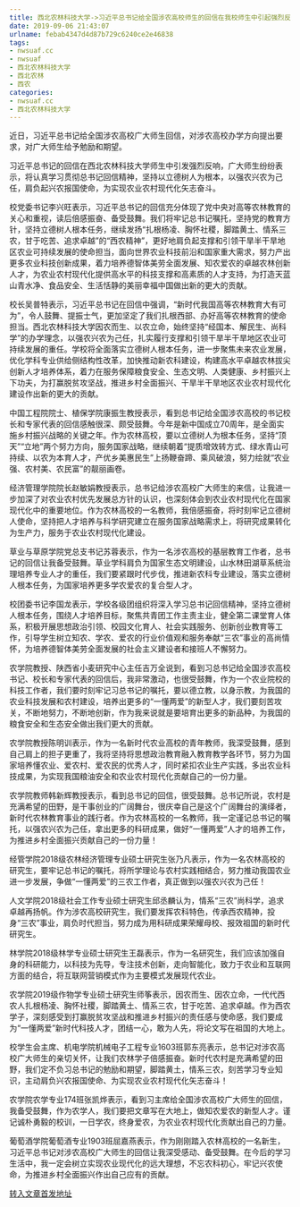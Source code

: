 ```yaml
---
title: 西北农林科技大学->习近平总书记给全国涉农高校师生的回信在我校师生中引起强烈反响 | nwsuaf.cc
date: 2019-09-06 21:43:07
urlname: febab4347d4d87b729c6240ce2e46838
tags: 
- nwsuaf.cc
- nwsuaf
- 西北农林科技大学
- 西北农林
- 西农
categories:
- nwsuaf.cc
- 西北农林科技大学
---
```



近日，习近平总书记给全国涉农高校广大师生回信，对涉农高校办学方向提出要求，对广大师生给予勉励和期望。

习近平总书记的回信在西北农林科技大学师生中引发强烈反响，广大师生纷纷表示，将认真学习贯彻总书记回信精神，坚持以立德树人为根本，以强农兴农为己任，肩负起兴农报国使命，为实现农业农村现代化矢志奋斗。

校党委书记李兴旺表示，习近平总书记的回信充分体现了党中央对高等农林教育的关心和重视，读后倍感振奋、备受鼓舞。我们将牢记总书记嘱托，坚持党的教育方针，坚持立德树人根本任务，继续发扬“扎根杨凌、胸怀社稷，脚踏黄土、情系三农，甘于吃苦、追求卓越”的“西农精神”，更好地肩负起支撑和引领干旱半干旱地区农业可持续发展的使命担当，面向世界农业科技前沿和国家重大需求，努力产出更多农业科技创新成果，着力培养德智体美劳全面发展、知农爱农的卓越农林创新人才，为农业农村现代化提供高水平的科技支撑和高素质的人才支持，为打造天蓝山青水净、食品安全、生活恬静的美丽幸福中国做出新的更大的贡献。

校长吴普特表示，习近平总书记在回信中强调，“新时代我国高等农林教育大有可为”，令人鼓舞、提振士气，更加坚定了我们扎根西部、办好高等农林教育的使命担当。西北农林科技大学因农而生、以农立命，始终坚持“经国本、解民生、尚科学”的办学理念，以强农兴农为己任，扎实履行支撑和引领干旱半干旱地区农业可持续发展的重任。学校将全面落实立德树人根本任务，进一步聚焦未来农业发展，优化学科专业供给侧结构性改革，加快推动新农科建设，构建高水平卓越农林拔尖创新人才培养体系，着力在服务保障粮食安全、生态文明、人类健康、乡村振兴上下功夫，为打赢脱贫攻坚战，推进乡村全面振兴、干旱半干旱地区农业农村现代化建设作出新的更大的贡献。

中国工程院院士、植保学院康振生教授表示，看到总书记给全国涉农高校的书记校长和专家代表的回信感触很深、颇受鼓舞。今年是新中国成立70周年，是全面实施乡村振兴战略的关键之年。作为农林高校，要以立德树人为根本任务，坚持“顶天”“立地”两个努力方向，服务国家战略，继续朝着“提质增效转方式、绿水青山可持续、以农为本育人才，产优乡美惠民生”上扬鞭奋蹄、乘风破浪，努力绘就“农业强、农村美、农民富”的靓丽画卷。

经济管理学院院长赵敏娟教授表示，总书记给涉农高校广大师生的来信，让我进一步加深了对农业农村优先发展总方针的认识，也深刻体会到农业农村现代化在国家现代化中的重要地位。作为农林高校的一名教师，我倍感振奋，将时刻牢记立德树人使命，坚持把人才培养与科学研究建立在服务国家战略需求上，将研究成果转化为生产力，服务于农业农村现代化建设。

草业与草原学院党总支书记苏蓉表示，作为一名涉农高校的基层教育工作者，总书记的回信让我备受鼓舞。草业学科肩负为国家生态文明建设，山水林田湖草系统治理培养专业人才的重任，我们要紧跟时代步伐，推进新农科专业建设，落实立德树人根本任务，为国家培养更多学农爱农的复合型人才。

校团委书记李国龙表示，学校各级团组织将深入学习总书记回信精神，坚持立德树人根本任务，围绕人才培养目标，聚焦共青团工作主责主业，健全第二课堂育人体系，积极开展思想政治引领、校园文化育人、社会实践服务、创新创业教育等工作，引导学生树立知农、学农、爱农的行业价值观和服务奉献“三农”事业的高尚情怀，为培养德智体美劳全面发展的社会主义建设者和接班人不懈努力。

农学院教授、陕西省小麦研究中心主任吉万全说到，看到习总书记给全国涉农高校书记、校长和专家代表的回信后，我非常激动，也很受鼓舞，作为一个农业院校的科技工作者，我们要时刻牢记习总书记的嘱托，要以德立教，以身示教，为我国的农业科技发展和农村建设，培养出更多的“一懂两爱”的新型人才，我们要刻苦攻关，不断地努力，不断地创新，作为我来说就是要培育出更多的新品种，为我国的粮食安全和生态安全做出我们更大的贡献。

农学院教授陈明训表示，作为一名新时代农业高校的青年教师，我深受鼓舞，感到自己肩上的担子更重了，我将坚持将思想政治教育融入教育教学各环节，努力为国家培养懂农业、爱农村、爱农民的优秀人才，同时紧扣农业生产实践，多出农业科技成果，为实现我国粮油安全和农业农村现代化贡献自己的一份力量。

农学院教师韩新辉教授表示，看到总书记的回信，很受鼓舞。总书记所说，农村是充满希望的田野，是干事创业的广阔舞台，很庆幸自己是这个广阔舞台的演绎者，新时代农林教育事业的践行者。作为农林高校的一名教师，我一定谨记总书记的嘱托，以强农兴农为己任，拿出更多的科研成果，做好“一懂两爱”人才的培养工作，为推进乡村全面振兴贡献自己的一份力量！

经管学院2018级农林经济管理专业硕士研究生张乃凡表示，作为一名农林高校的研究生，要牢记总书记的嘱托，将所学理论与农村实践相结合，努力推动我国农业进一步发展，争做“一懂两爱”的三农工作者，真正做到以强农兴农为己任！

人文学院2018级社会工作专业硕士研究生邱丞麟认为，情系“三农”尚科学，追求卓越再扬帆。作为涉农高校研究生，我们要发挥农科特色，传承西农精神，投身“三农”事业，肩负时代担当，努力成为用科研成果荣耀母校、报效祖国的新时代研究生。

林学院2018级林学专业硕士研究生王磊表示，作为一名研究生，我们应该加强自身的科研能力，以科技为先导，专注技术创新，走向智能化，致力于农业和互联网方面的结合，将互联网营销模式作为主要模式发展现代农业。

农学院2019级作物学专业硕士研究生师筝表示，因农而生、因农立命，一代代西农人扎根杨凌、胸怀社稷，脚踏黄土、情系三农，甘于吃苦、追求卓越。作为西农学子，深刻感受到打赢脱贫攻坚战和推进乡村振兴的责任感与使命感，我们要成为“一懂两爱”新时代科技人才，团结一心，敢为人先，将论文写在祖国的大地上。

校学生会主席、机电学院机械电子工程专业1603班郭东亮表示，总书记对涉农高校广大师生的亲切关怀，让我们农林学子倍感振奋。新时代农村是充满希望的田野，我们定不负习总书记的勉励和期望，脚踏黄土，情系三农，刻苦学习专业知识，主动肩负兴农报国使命、为实现农业农村现代化矢志奋斗！

农学院农学专业174班张凯烨表示，看到习主席给全国涉农高校广大师生的回信，我备受鼓舞，作为农学人，我们要把文章写在大地上，做知农爱农的新型人才。谨记诚朴勇毅的校训，一日学农，终身爱农，为农业农村现代化贡献出自己的力量。

葡萄酒学院葡萄酒专业1903班屈嘉燕表示，作为刚刚踏入农林高校的一名新生，习近平总书记对涉农高校广大师生的回信让我深受感动、备受鼓舞。在今后的学习生活中，我一定会树立实现农业现代化的远大理想，不忘农科初心，牢记兴农使命，为推进乡村全面振兴作出自己应有的贡献。





[转入文章首发地址](https://news.nwsuaf.edu.cn/xnxw/91623.htm)
